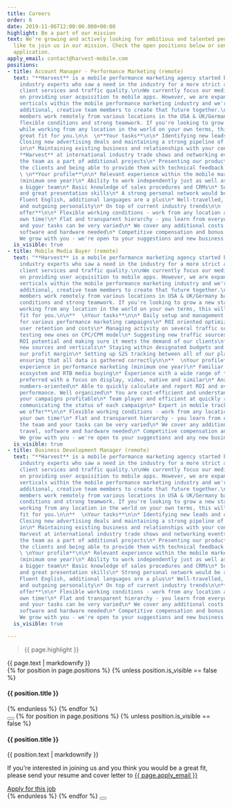 ```yaml
---
title: Careers
order: 6
date: 2019-11-06T12:00:00.000+00:00
highlight: Be a part of our mission
text: We’re growing and actively looking for ambitious and talented people who would
  like to join us in our mission. Check the open positions below or send us an unsolicited
  application.
apply_email: contact@harvest-mobile.com
positions:
- title: Account Manager - Performance Marketing (remote)
  text: "**Harvest** is a mobile performance marketing agency started by a team of
    industry experts who saw a need in the industry for a more strict approach to
    client services and traffic quality.\n\nWe currently focus our media buying efforts
    on providing user acquisition to mobile apps. However, we are expanding into new
    verticals within the mobile performance marketing industry and we're looking for
    additional, creative team members to create that future together.\n\n**Harvest**
    members work remotely from various locations in the USA & UK/Germany based on
    flexible conditions and strong teamwork. If you're looking to grow a new startup
    while working from any location in the world on your own terms, this will be a
    great fit for you.\n\n  \n**Your tasks**\n\n* Identifying new leads and opportunities\n*
    Closing new advertising deals and maintaining a strong pipeline of accounts coming
    in\n* Maintaining existing business and relationships with your contacts\n* Representing
    **Harvest** at international industry trade shows and networking events\n* Supporting
    the team as a part of additional projects\n* Presenting our product's value to
    the clients and being able to provide them with technical feedback when requested\n\n
    \ \n**Your profile**\n\n* Relevant experience within the mobile marketing industry
    (minimum one year)\n* Ability to work independently just as well as a part of
    a bigger team\n* Basic knowledge of sales procedures and CRMs\n* Superior communication
    and great presentation skills\n* A strong personal network would be a big plus\n*
    Fluent English, additional languages are a plus\n* Well-travelled, open-minded
    and outgoing personality\n* On top of current industry trends\n\n  \n**What we
    offer**\n\n* Flexible working conditions - work from any location and manage your
    own time!\n* Flat and transparent hierarchy - you learn from everyone on the team
    and your tasks can be very varied\n* We cover any additional costs of travel,
    software and hardware needed\n* Competitive compensation and bonus structure\n*
    We grow with you - we're open to your suggestions and new business ideas"
  is_visible: true
- title: Mobile Media Buyer (remote)
  text: "**Harvest** is a mobile performance marketing agency started by a team of
    industry experts who saw a need in the industry for a more strict approach to
    client services and traffic quality.\n\nWe currently focus our media buying efforts
    on providing user acquisition to mobile apps. However, we are expanding into new
    verticals within the mobile performance marketing industry and we're looking for
    additional, creative team members to create that future together.\n\n**Harvest**
    members work remotely from various locations in USA & UK/Germany based on flexible
    conditions and strong teamwork. If you're looking to grow a new startup while
    working from any location in the world on your own terms, this will be a great
    fit for you.\n\n**  \nYour tasks**\n\n* Daily setup and management of media buying
    for various performance marketing campaigns\n* ROI oriented optimization of traffic,
    user retention and costs\n* Managing activity on several traffic sources and actively
    testing new ones on CPC/CPM model\n* Suggesting new traffic sources with good
    ROI potential and making sure it meets the demand of our clients\n* Actively testing
    new sources and verticals\n* Staying within designated budgets and optimizing
    our profit margin\n* Setting up S2S tracking between all of our platforms and
    ensuring that all data is gathered correctly\n\n**  \nYour profile**\n\n* Relevant
    experience in performance marketing (minimum one year)\n* Familiar with DSP/SSP
    ecosystem and RTB media buying\n* Experience with a wide range of traffic sources
    preferred with a focus on display, video, native and similar\n* Analytical and
    numbers-oriented\n* Able to quickly calculate and report ROI and overall daily
    performance. Well organized\n* You are cost-efficient and understand how to make
    your campaigns profitable\n* Team player and efficient at quickly reporting and
    communicating the status of each campaign\n* Expert in mobile tracking\n\n**What
    we offer**\n\n* Flexible working conditions - work from any location and manage
    your own time!\n* Flat and transparent hierarchy - you learn from everyone on
    the team and your tasks can be very varied\n* We cover any additional costs of
    travel, software and hardware needed\n* Competitive compensation and bonus structure\n*
    We grow with you - we're open to your suggestions and any new business ideas"
  is_visible: true
- title: Business Development Manager (remote)
  text: "**Harvest** is a mobile performance marketing agency started by a team of
    industry experts who saw a need in the industry for a more strict approach to
    client services and traffic quality.\n\nWe currently focus our media buying efforts
    on providing user acquisition to mobile apps. However, we are expanding into new
    verticals within the mobile performance marketing industry and we're looking for
    additional, creative team members to create that future together.\n\n**Harvest**
    members work remotely from various locations in USA & UK/Germany based on flexible
    conditions and strong teamwork. If you're looking to grow a new startup while
    working from any location in the world on your own terms, this will be a great
    fit for you.\n\n**  \nYour tasks**\n\n* Identifying new leads and opportunities\n*
    Closing new advertising deals and maintaining a strong pipeline of accounts coming
    in\n* Maintaining existing business and relationships with your contacts\n* Representing
    Harvest at international industry trade shows and networking events\n* Supporting
    the team as a part of additional projects\n* Presenting our product's value to
    the clients and being able to provide them with technical feedback when requested\n\n**
    \ \nYour profile**\n\n* Relevant experience within the mobile marketing industry
    (minimum one year)\n* Ability to work independently just as well as a part of
    a bigger team\n* Basic knowledge of sales procedures and CRMs\n* Superior communication
    and great presentation skills\n* Strong personal network would be a big plus\n*
    Fluent English, additional languages are a plus\n* Well-travelled, open-minded
    and outgoing personality\n* On top of current industry trends\n\n**  \nWhat we
    offer**\n\n* Flexible working conditions - work from any location and manage your
    own time!\n* Flat and transparent hierarchy - you learn from everyone on the team
    and your tasks can be very varied\n* We cover any additional costs of travel,
    software and hardware needed\n* Competitive compensation and bonus structure\n*
    We grow with you - we're open to your suggestions and new business ideas"
  is_visible: true

---
```

<div class="row">
  <div class="col-xs-12 col-sm-6">
    <blockquote><p>{{ page.highlight }}</p></blockquote>
  </div>
  <div class="col-xs-12 col-sm-6">
    {{ page.text | markdownify }}
  </div>
</div>

<div class="positions">
  {% for position in page.positions %}
    {% unless position.is_visible == false %}
      <article data-target="{{ position.title | slugify }}" class="position u-menu-paddding">
        <h4>{{ position.title }}</h4>
      </article>
    {% endunless %}
  {% endfor %}
</div>

<div class="dialog-wrapper">
  <button class="dialog-mask"></button>
  {% for position in page.positions %}
    {% unless position.is_visible == false %}
      <div id="{{ position.title | slugify }}" class="dialog">
        <img src="{{ site.url }}/images/logo-black.svg" alt="" class="logo" />
        <h4>{{ position.title }}</h4>
        <div class="content">
          {{ position.text | markdownify }}
          <br />
          <p>If you're interested in joining us and you think you would be a great fit, please send your resume and cover letter to <a href="mailto:{{ page.apply_email }}?subject=Application for {{ position.title }}" target="_blank">{{ page.apply_email }}</a></p>
          <a href="mailto:{{ page.apply_email }}?subject=Application for {{ position.title }}" class="button button--outline" target="_blank">Apply for this job</a>
        </div>
      </div>
    {% endunless %}
  {% endfor %}
  <button class="dialog-close"></button>
</div>